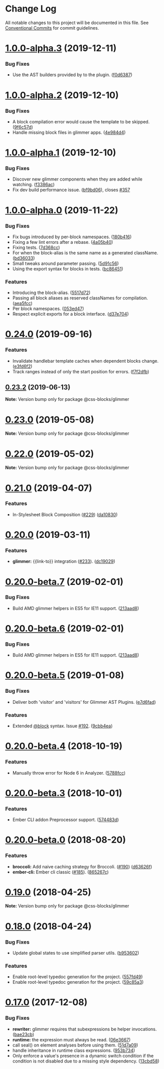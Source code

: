 # Change Log

All notable changes to this project will be documented in this file.
See [Conventional Commits](https://conventionalcommits.org) for commit guidelines.

# [1.0.0-alpha.3](https://github.com/linkedin/css-blocks/tree/master/packages/%40css-blocks/glimmer/compare/v1.0.0-alpha.2...v1.0.0-alpha.3) (2019-12-11)


### Bug Fixes

* Use the AST builders provided by to the plugin. ([f0d6387](https://github.com/linkedin/css-blocks/tree/master/packages/%40css-blocks/glimmer/commit/f0d6387643d16a59003e43026ba7c0f622665407))





# [1.0.0-alpha.2](https://github.com/linkedin/css-blocks/tree/master/packages/%40css-blocks/glimmer/compare/v1.0.0-alpha.1...v1.0.0-alpha.2) (2019-12-10)


### Bug Fixes

* A block compilation error would cause the template to be skipped. ([9f6c57d](https://github.com/linkedin/css-blocks/tree/master/packages/%40css-blocks/glimmer/commit/9f6c57d5d775cfce99b7e58fea3554cbc6ee4890))
* Handle missing block files in glimmer apps. ([4e984d4](https://github.com/linkedin/css-blocks/tree/master/packages/%40css-blocks/glimmer/commit/4e984d4f924906676aac807b9767ad3c2b0a6d35))





# [1.0.0-alpha.1](https://github.com/linkedin/css-blocks/tree/master/packages/%40css-blocks/glimmer/compare/v1.0.0-alpha.0...v1.0.0-alpha.1) (2019-12-10)


### Bug Fixes

* Discover new glimmer components when they are added while watching. ([f3386ac](https://github.com/linkedin/css-blocks/tree/master/packages/%40css-blocks/glimmer/commit/f3386ac1ca2ce13142310f2ad7f7f1b81b3fee4c))
* Fix dev build performance issue. ([bf9bd06](https://github.com/linkedin/css-blocks/tree/master/packages/%40css-blocks/glimmer/commit/bf9bd069e96bc47fbc6229f60625fe5ebbe82d28)), closes [#357](https://github.com/linkedin/css-blocks/tree/master/packages/%40css-blocks/glimmer/issues/357)





# [1.0.0-alpha.0](https://github.com/linkedin/css-blocks/tree/master/packages/%40css-blocks/glimmer/compare/v0.24.0...v1.0.0-alpha.0) (2019-11-22)


### Bug Fixes

* Fix bugs introduced by per-block namespaces. ([180b416](https://github.com/linkedin/css-blocks/tree/master/packages/%40css-blocks/glimmer/commit/180b416))
* Fixing a few lint errors after a rebase. ([4a05b40](https://github.com/linkedin/css-blocks/tree/master/packages/%40css-blocks/glimmer/commit/4a05b40))
* Fixing tests. ([7d368cc](https://github.com/linkedin/css-blocks/tree/master/packages/%40css-blocks/glimmer/commit/7d368cc))
* For when the block-alias is the same name as a generated className. ([bd36033](https://github.com/linkedin/css-blocks/tree/master/packages/%40css-blocks/glimmer/commit/bd36033))
* Small tweaks around parameter passing. ([5d91c56](https://github.com/linkedin/css-blocks/tree/master/packages/%40css-blocks/glimmer/commit/5d91c56))
* Using the export syntax for blocks in tests. ([bc86451](https://github.com/linkedin/css-blocks/tree/master/packages/%40css-blocks/glimmer/commit/bc86451))


### Features

* Introducing the block-alias. ([5517d72](https://github.com/linkedin/css-blocks/tree/master/packages/%40css-blocks/glimmer/commit/5517d72))
* Passing all block aliases as reserved classNames for compilation. ([aea5fcc](https://github.com/linkedin/css-blocks/tree/master/packages/%40css-blocks/glimmer/commit/aea5fcc))
* Per block namespaces. ([053ed47](https://github.com/linkedin/css-blocks/tree/master/packages/%40css-blocks/glimmer/commit/053ed47))
* Respect explicit exports for a block interface. ([d37e704](https://github.com/linkedin/css-blocks/tree/master/packages/%40css-blocks/glimmer/commit/d37e704))





# [0.24.0](https://github.com/linkedin/css-blocks/tree/master/packages/%40css-blocks/glimmer/compare/v0.23.2...v0.24.0) (2019-09-16)


### Features

* Invalidate handlebar template caches when dependent blocks change. ([e3fd6f2](https://github.com/linkedin/css-blocks/tree/master/packages/%40css-blocks/glimmer/commit/e3fd6f2))
* Track ranges instead of only the start position for errors. ([f7f2dfb](https://github.com/linkedin/css-blocks/tree/master/packages/%40css-blocks/glimmer/commit/f7f2dfb))





<a name="0.23.2"></a>
## [0.23.2](https://github.com/linkedin/css-blocks/tree/master/packages/%40css-blocks/glimmer/compare/v0.23.1...v0.23.2) (2019-06-13)

**Note:** Version bump only for package @css-blocks/glimmer





<a name="0.23.0"></a>
# [0.23.0](https://github.com/linkedin/css-blocks/tree/master/packages/%40css-blocks/glimmer/compare/v0.22.0...v0.23.0) (2019-05-08)

**Note:** Version bump only for package @css-blocks/glimmer





<a name="0.22.0"></a>
# [0.22.0](https://github.com/linkedin/css-blocks/tree/master/packages/%40css-blocks/glimmer/compare/v0.21.0...v0.22.0) (2019-05-02)

**Note:** Version bump only for package @css-blocks/glimmer





<a name="0.21.0"></a>
# [0.21.0](https://github.com/linkedin/css-blocks/tree/master/packages/%40css-blocks/glimmer/compare/v0.20.0...v0.21.0) (2019-04-07)


### Features

* In-Stylesheet Block Composition ([#229](https://github.com/linkedin/css-blocks/tree/master/packages/%40css-blocks/glimmer/issues/229)) ([da10830](https://github.com/linkedin/css-blocks/tree/master/packages/%40css-blocks/glimmer/commit/da10830))





<a name="0.20.0"></a>
# [0.20.0](https://github.com/linkedin/css-blocks/tree/master/packages/%40css-blocks/glimmer/compare/v0.20.0-beta.8...v0.20.0) (2019-03-11)


### Features

* **glimmer:** {{link-to}} integration ([#233](https://github.com/linkedin/css-blocks/tree/master/packages/%40css-blocks/glimmer/issues/233)). ([dc19029](https://github.com/linkedin/css-blocks/tree/master/packages/%40css-blocks/glimmer/commit/dc19029))





<a name="0.20.0-beta.7"></a>
# [0.20.0-beta.7](https://github.com/linkedin/css-blocks/tree/master/packages/%40css-blocks/glimmer/compare/v0.20.0-beta.5...v0.20.0-beta.7) (2019-02-01)


### Bug Fixes

* Build AMD glimmer helpers in ES5 for IE11 support. ([213aad8](https://github.com/linkedin/css-blocks/tree/master/packages/%40css-blocks/glimmer/commit/213aad8))





<a name="0.20.0-beta.6"></a>
# [0.20.0-beta.6](https://github.com/linkedin/css-blocks/tree/master/packages/%40css-blocks/glimmer/compare/v0.20.0-beta.5...v0.20.0-beta.6) (2019-02-01)


### Bug Fixes

* Build AMD glimmer helpers in ES5 for IE11 support. ([213aad8](https://github.com/linkedin/css-blocks/tree/master/packages/%40css-blocks/glimmer/commit/213aad8))





<a name="0.20.0-beta.5"></a>
# [0.20.0-beta.5](https://github.com/linkedin/css-blocks/tree/master/packages/%40css-blocks/glimmer/compare/v0.20.0-beta.4...v0.20.0-beta.5) (2019-01-08)


### Bug Fixes

* Deliver both 'visitor' and 'visitors' for Glimmer AST Plugins. ([e7d6fad](https://github.com/linkedin/css-blocks/tree/master/packages/%40css-blocks/glimmer/commit/e7d6fad))


### Features

* Extended [@block](https://github.com/block) syntax. Issue [#192](https://github.com/linkedin/css-blocks/tree/master/packages/%40css-blocks/glimmer/issues/192). ([9cbb4ea](https://github.com/linkedin/css-blocks/tree/master/packages/%40css-blocks/glimmer/commit/9cbb4ea))





<a name="0.20.0-beta.4"></a>
# [0.20.0-beta.4](https://github.com/linkedin/css-blocks/compare/v0.20.0-beta.3...v0.20.0-beta.4) (2018-10-19)


### Features

* Manually throw error for Node 6 in Analyzer. ([5788fcc](https://github.com/linkedin/css-blocks/commit/5788fcc))





<a name="0.20.0-beta.3"></a>
# [0.20.0-beta.3](https://github.com/linkedin/css-blocks/compare/v0.20.0-beta.2...v0.20.0-beta.3) (2018-10-01)


### Features

* Ember CLI addon Preprocessor support. ([574483d](https://github.com/linkedin/css-blocks/commit/574483d))





<a name="0.20.0-beta.0"></a>
# [0.20.0-beta.0](https://github.com/linkedin/css-blocks/compare/v0.19.0...v0.20.0-beta.0) (2018-08-20)


### Features

* **broccoli:** Add naive caching strategy for Broccoli. ([#190](https://github.com/linkedin/css-blocks/issues/190)) ([d63626f](https://github.com/linkedin/css-blocks/commit/d63626f))
* **ember-cli:** Ember cli classic ([#185](https://github.com/linkedin/css-blocks/issues/185)). ([865267c](https://github.com/linkedin/css-blocks/commit/865267c))





<a name="0.19.0"></a>
# [0.19.0](https://github.com/linkedin/css-blocks/compare/v0.18.0...v0.19.0) (2018-04-25)

**Note:** Version bump only for package @css-blocks/glimmer





<a name="0.18.0"></a>
# [0.18.0](https://github.com/linkedin/css-blocks/compare/0.15.1...0.18.0) (2018-04-24)


### Bug Fixes

* Update global states to use simplified parser utils. ([b953602](https://github.com/linkedin/css-blocks/commit/b953602))


### Features

* Enable root-level typedoc generation for the project. ([557fd49](https://github.com/linkedin/css-blocks/commit/557fd49))
* Enable root-level typedoc generation for the project. ([59c85a3](https://github.com/linkedin/css-blocks/commit/59c85a3))





<a name="0.17.0"></a>
# [0.17.0](https://github.com/linkedin/css-blocks/compare/0.15.1...0.17.0) (2017-12-08)


### Bug Fixes

* **rewriter:** glimmer requires that subexpressions be helper invocations. ([bae23cb](https://github.com/linkedin/css-blocks/commit/bae23cb))
* **runtime:** the expression must always be read. ([06e3667](https://github.com/linkedin/css-blocks/commit/06e3667))
* call seal() on element analyses before using them. ([51d7a09](https://github.com/linkedin/css-blocks/commit/51d7a09))
* handle inheritance in runtime class expressions. ([953b734](https://github.com/linkedin/css-blocks/commit/953b734))
* Only enforce a value's presence in a dynamic switch condition if the condition is not disabled due to a missing style dependency. ([13cbd58](https://github.com/linkedin/css-blocks/commit/13cbd58))
